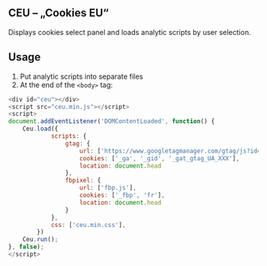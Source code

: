## CEU – „Cookies EU“
Displays cookies select panel and loads analytic scripts by user selection.

## Usage
1. Put analytic scripts into separate files
2. At the end of the `<body>` tag:

```javascript
<div id="ceu"></div>
<script src="ceu.min.js"></script>
<script>
document.addEventListener('DOMContentLoaded', function() {
    Ceu.load({
            scripts: {
                gtag: {
                    url: ['https://www.googletagmanager.com/gtag/js?id=UA-XXX','gtag.js'], 
                    cookies: ['_ga', '_gid', '_gat_gtag_UA_XXX'],
                    location: document.head
                },
                fbpixel: {
                    url: ['fbp.js'],
                    cookies: ['_fbp', 'fr'],
                    location: document.head
                }
            },
            css: ['ceu.min.css'],
        })
    Ceu.run();
}, false);    
</script>
